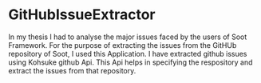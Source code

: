 # GitHubIssueExtractor
In my thesis I had to analyse the major issues faced by the users of Soot Framework. For the purpose of extracting the issues from the GitHUb repository of Soot, I used this Application.
I have extracted github issues using Kohsuke github Api. This Api helps in specifying the respository and extract the issues from that repository.
